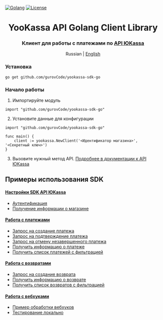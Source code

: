 [![Golang](https://img.shields.io/badge/Go-v1.19-EEEEEE?logo=go&logoColor=white&labelColor=00ADD8)](https://go.dev/)
[![License](https://img.shields.io/pypi/l/yookassa.svg)](LICENSE)

<div align="center">
    <h1 align="center">YooKassa API Golang Client Library
    </h1>
    <h3 align="center">Клиент для работы с платежами по <a href="https://yookassa.ru/developers/api">API ЮKassa</a>
    </h3>
    <p align="center">
        Russian | <a href="README.en.md">English</a> 
    </p>
</div>

### Установка
`go get github.com/gurovCode/yookassa-sdk-go`

### Начало работы
1. Импортируйте модуль
```golang
import "github.com/gurovCode/yookassa-sdk-go"
```
2. Установите данные для конфигурации
```golang
import "github.com/gurovCode/yookassa-sdk-go"

func main() {
    client := yookassa.NewClient('<Идентификатор магазина>', '<Секретный ключ>')	
}
```
3. Вызовите нужный метод API. [Подробнее в документации к API ЮKassa](https://yookassa.ru/developers/api)

## Примеры использования SDK
#### [Настройки SDK API ЮKassa](https://github.com/gurovCode/yookassa-sdk-go/blob/main/docs/examples/01-configuration.md)
* [Аутентификация](https://github.com/gurovCode/yookassa-sdk-go/blob/main/docs/examples/01-configuration.md#Аутентификация)
* [Получение информации о магазине](https://github.com/gurovCode/yookassa-sdk-go/blob/main/docs/examples/01-configuration.md#Получение-информации-о-магазине)
#### [Работа с платежами](https://github.com/gurovCode/yookassa-sdk-go/blob/main/docs/examples/02-payments.md)
* [Запрос на создание платежа](https://github.com/gurovCode/yookassa-sdk-go/blob/main/docs/examples/02-payments.md#Запрос-на-создание-платежа)
* [Запрос на подтверждение платежа](https://github.com/gurovCode/yookassa-sdk-go/blob/main/docs/examples/02-payments.md#Запрос-на-подтверждение-платежа)
* [Запрос на отмену незавершенного платежа](https://github.com/gurovCode/yookassa-sdk-go/blob/main/docs/examples/02-payments.md#Запрос-на-отмену-незавершенного-платежа)
* [Получить информацию о платеже](https://github.com/gurovCode/yookassa-sdk-go/blob/main/docs/examples/02-payments.md#Получить-информацию-о-платеже)
* [Получить список платежей с фильтрацией](https://github.com/gurovCode/yookassa-sdk-go/blob/main/docs/examples/02-payments.md#Получить-список-платежей-с-фильтрацией)
#### [Работа с возвратами](https://github.com/gurovCode/yookassa-sdk-go/blob/main/docs/examples/03-refunds.md)
* [Запрос на создание возврата](https://github.com/gurovCode/yookassa-sdk-go/blob/main/docs/examples/03-refunds.md#Запрос-на-создание-возврата)
* [Получить информацию о возврате](https://github.com/gurovCode/yookassa-sdk-go/blob/main/docs/examples/03-refunds.md#Получить-информацию-о-возврате)
* [Получить список возвратов с фильтрацией](https://github.com/gurovCode/yookassa-sdk-go/blob/main/docs/examples/03-refunds.md#Получить-список-возвратов-с-фильтрацией)
#### [Работа с вебхуками](https://github.com/gurovCode/yookassa-sdk-go/blob/main/docs/examples/04-webhooks.md)
* [Пример обработки вебхуков](https://github.com/gurovCode/yookassa-sdk-go/blob/main/docs/examples/04-webhooks.md#Пример-обработки-вебхуков)
* [Тестирование локально](https://github.com/gurovCode/yookassa-sdk-go/blob/main/docs/examples/04-webhooks.md#Тестирование-локально)



